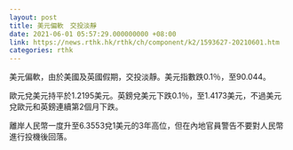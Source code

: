 ```yaml
---
layout: post
title: 美元偏軟　交投淡靜
date: 2021-06-01 05:57:29.000000000 +08:00
link: https://news.rthk.hk/rthk/ch/component/k2/1593627-20210601.htm
categories: rthk
---
```


美元偏軟，由於美國及英國假期，交投淡靜。美元指數跌0.1％，至90.044。

歐元兌美元持平於1.2195美元。英鎊兌美元下跌0.1％，至1.4173美元，不過美元兌歐元和英鎊連續第2個月下跌。

離岸人民幣一度升至6.3553兌1美元的3年高位，但在內地官員警告不要對人民幣進行投機後回落。
